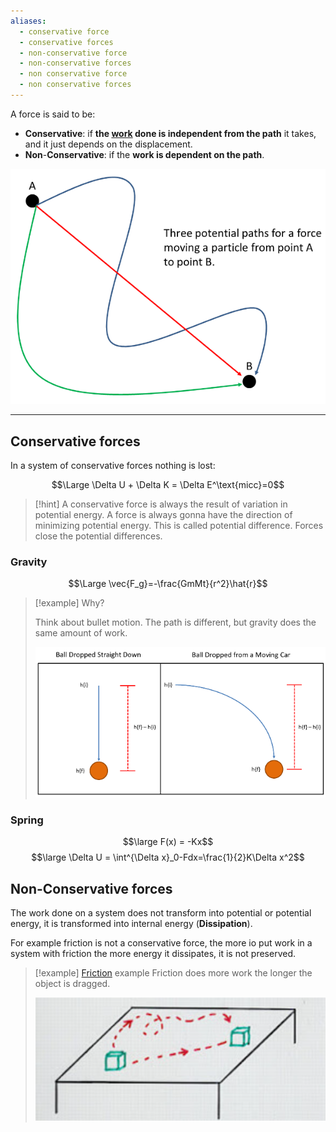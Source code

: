 ```yaml
---
aliases:
  - conservative force
  - conservative forces
  - non-conservative force
  - non-conservative forces
  - non conservative force
  - non conservative forces
---
```

A force is said to be:
- **Conservative**: if **the [work](3.%20Work%20&%20Energy.md) done is independent from the path** it takes, and it just depends on the displacement.
- **Non**-**Conservative**: if the **work is dependent on the path**.

![](../z_images/Pasted%20image%2020250701174044.png)

---

## Conservative forces

In a system of conservative forces nothing is lost:

$$\Large \Delta U + \Delta K = \Delta E^\text{micc}=0$$

> [!hint]
> A conservative force is always the result of variation in potential energy.
> A force is always gonna have the direction of minimizing potential energy.
> This is called potential difference. Forces close the potential differences.


### Gravity

$$\Large \vec{F_g}=-\frac{GmMt}{r^2}\hat{r}$$

> [!example] Why?
> 
> Think about bullet motion. The path is different, but gravity does the same amount of work.
> 
> ![](../z_images/Pasted%20image%2020250701183433.png)
> 


### Spring

$$\large F(x) = -Kx$$
$$\large \Delta U = \int^{\Delta x}_0-Fdx=\frac{1}{2}K\Delta x^2$$

## Non-Conservative forces

The work done on a system does not transform into potential or potential energy, it is transformed into internal energy (**Dissipation**).

For example friction is not a conservative force, the more io put work in a system with friction the more energy it dissipates, it is not preserved.

> [!example] [Friction](5.%20Friction.md) example
> Friction does more work the longer the object is dragged.
> 
> ![](../z_images/Pasted%20image%2020250701183548.png)
